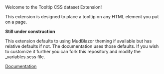 Welcome to the Tooltip CSS dataset Extension!

This extension is designed to place a tooltip on any HTML element you put on a page. 

**Still under construction**

This extension defaults to using MudBlazor theming if available but has relative defaults if not. The documentation uses those defaults. If you wish to customize it further you can fork this repository and modify the _variables.scss file.

[Documentation](https://versile2.github.io/Tooltip-CSS-dataset-Extension)
